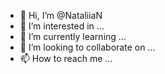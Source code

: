 - 👋 Hi, I’m @NataliiaN
- 👀 I’m interested in ...
- 🌱 I’m currently learning ...
- 💞️ I’m looking to collaborate on ...
- 📫 How to reach me ...

<!---
NataliiaN/NataliiaN is a ✨ special ✨ repository because its `README.md` (this file) appears on your GitHub profile.
You can click the Preview link to take a look at your changes.
--->
